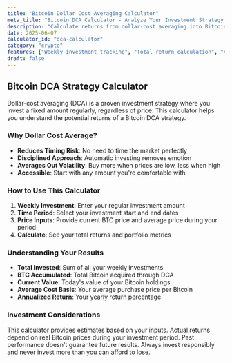 ```yaml
---
title: "Bitcoin Dollar Cost Averaging Calculator"
meta_title: "Bitcoin DCA Calculator - Analyze Your Investment Strategy | Cole Morton"
description: "Calculate returns from dollar-cost averaging into Bitcoin. See how regular investments can build wealth over time."
date: 2025-06-07
calculator_id: "dca-calculator"
category: "crypto"
features: ["Weekly investment tracking", "Total return calculation", "Average cost basis", "Annualized returns", "Portfolio value estimation"]
draft: false
---
```


## Bitcoin DCA Strategy Calculator

Dollar-cost averaging (DCA) is a proven investment strategy where you invest a fixed amount regularly, regardless of price. This calculator helps you understand the potential returns of a Bitcoin DCA strategy.

### Why Dollar Cost Average?

- **Reduces Timing Risk**: No need to time the market perfectly
- **Disciplined Approach**: Automatic investing removes emotion
- **Averages Out Volatility**: Buy more when prices are low, less when high
- **Accessible**: Start with any amount you're comfortable with

### How to Use This Calculator

1. **Weekly Investment**: Enter your regular investment amount
2. **Time Period**: Select your investment start and end dates
3. **Price Inputs**: Provide current BTC price and average price during your period
4. **Calculate**: See your total returns and portfolio metrics

### Understanding Your Results

- **Total Invested**: Sum of all your weekly investments
- **BTC Accumulated**: Total Bitcoin acquired through DCA
- **Current Value**: Today's value of your Bitcoin holdings
- **Average Cost Basis**: Your average purchase price per Bitcoin
- **Annualized Return**: Your yearly return percentage

### Investment Considerations

This calculator provides estimates based on your inputs. Actual returns depend on real Bitcoin prices during your investment period. Past performance doesn't guarantee future results. Always invest responsibly and never invest more than you can afford to lose.